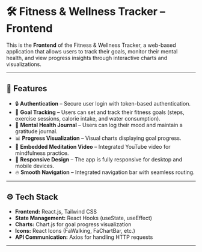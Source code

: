 # 🛠️ Fitness & Wellness Tracker – Frontend

This is the **Frontend** of the Fitness & Wellness Tracker, a web-based application that allows users to track their goals, monitor their mental health, and view progress insights through interactive charts and visualizations.

---

## 🚀 **Features**
- 🔒 **Authentication** – Secure user login with token-based authentication.
- 🎯 **Goal Tracking** – Users can set and track their fitness goals (steps, exercise sessions, calorie intake, and water consumption).
- 🧠 **Mental Health Journal** – Users can log their mood and maintain a gratitude journal.
- 📊 **Progress Visualization** – Visual charts displaying goal progress.
- 🌿 **Embedded Meditation Video** – Integrated YouTube video for mindfulness practice.
- 📱 **Responsive Design** – The app is fully responsive for desktop and mobile devices.
- 🔥 **Smooth Navigation** – Integrated navigation bar with seamless routing.

---

## ⚙️ **Tech Stack**
- **Frontend:** React.js, Tailwind CSS
- **State Management:** React Hooks (useState, useEffect)
- **Charts:** Chart.js for goal progress visualization
- **Icons:** React Icons (FaWalking, FaChartBar, etc.)
- **API Communication:** Axios for handling HTTP requests

---

